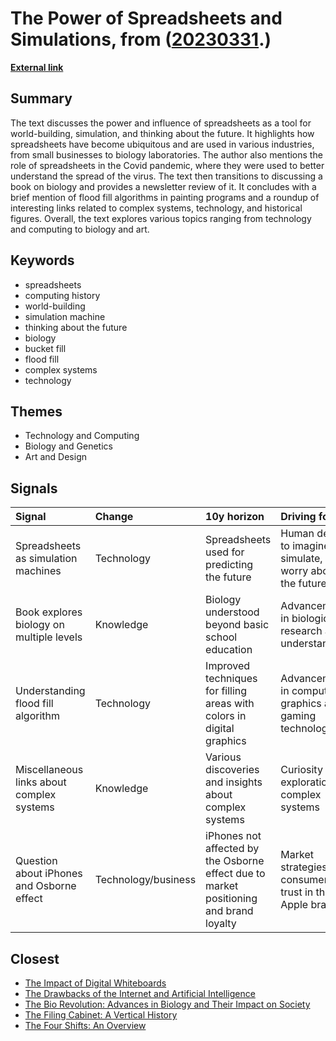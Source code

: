 # __The Power of Spreadsheets and Simulations__, from ([20230331](https://kghosh.substack.com/p/20230331).)

__[External link](https://arbesman.substack.com/p/the-spreadsheet-is-a-simulation-machine)__



## Summary

The text discusses the power and influence of spreadsheets as a tool for world-building, simulation, and thinking about the future. It highlights how spreadsheets have become ubiquitous and are used in various industries, from small businesses to biology laboratories. The author also mentions the role of spreadsheets in the Covid pandemic, where they were used to better understand the spread of the virus. The text then transitions to discussing a book on biology and provides a newsletter review of it. It concludes with a brief mention of flood fill algorithms in painting programs and a roundup of interesting links related to complex systems, technology, and historical figures. Overall, the text explores various topics ranging from technology and computing to biology and art.

## Keywords

* spreadsheets
* computing history
* world-building
* simulation machine
* thinking about the future
* biology
* bucket fill
* flood fill
* complex systems
* technology

## Themes

* Technology and Computing
* Biology and Genetics
* Art and Design

## Signals

| Signal                                    | Change              | 10y horizon                                                                            | Driving force                                                 |
|:------------------------------------------|:--------------------|:---------------------------------------------------------------------------------------|:--------------------------------------------------------------|
| Spreadsheets as simulation machines       | Technology          | Spreadsheets used for predicting the future                                            | Human desire to imagine, simulate, and worry about the future |
| Book explores biology on multiple levels  | Knowledge           | Biology understood beyond basic school education                                       | Advancements in biological research and understanding         |
| Understanding flood fill algorithm        | Technology          | Improved techniques for filling areas with colors in digital graphics                  | Advancements in computer graphics and gaming technology       |
| Miscellaneous links about complex systems | Knowledge           | Various discoveries and insights about complex systems                                 | Curiosity and exploration of complex systems                  |
| Question about iPhones and Osborne effect | Technology/business | iPhones not affected by the Osborne effect due to market positioning and brand loyalty | Market strategies and consumer trust in the Apple brand       |

## Closest

* [The Impact of Digital Whiteboards](0427292acb53be01ba35b3b5b561cb59)
* [The Drawbacks of the Internet and Artificial Intelligence](652fc7ec1f422e931bc5a9ba8011650a)
* [The Bio Revolution: Advances in Biology and Their Impact on Society](62a5bae52266a680c6a13bd3ef8dc48c)
* [The Filing Cabinet: A Vertical History](b074eff3e846c24db97af8524929939a)
* [The Four Shifts: An Overview](0506cba04945d4f8cf25bf2399d36a46)